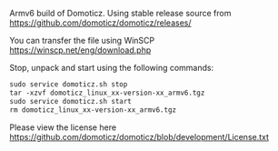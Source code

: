 Armv6 build of Domoticz. Using stable release source from https://github.com/domoticz/domoticz/releases/

You can transfer the file using WinSCP https://winscp.net/eng/download.php

Stop, unpack and start using the following commands:

```markdown
sudo service domoticz.sh stop 
tar -xzvf domoticz_linux_xx-version-xx_armv6.tgz 
sudo service domoticz.sh start 
rm domoticz_linux_xx-version-xx_armv6.tgz
```

Please view the license here https://github.com/domoticz/domoticz/blob/development/License.txt
